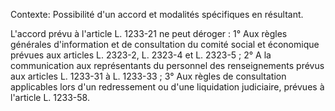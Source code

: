 Contexte: Possibilité d'un accord et modalités spécifiques en résultant.

L'accord prévu à l'article L. 1233-21 ne peut déroger : 1° Aux règles générales d'information et de consultation du comité social et économique prévues aux articles L. 2323-2, L. 2323-4 et L. 2323-5 ; 2° A la communication aux représentants du personnel des renseignements prévus aux articles L. 1233-31 à L. 1233-33 ; 3° Aux règles de consultation applicables lors d'un redressement ou d'une liquidation judiciaire, prévues à l'article L. 1233-58.